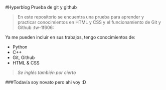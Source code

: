 #Hyperblog
Prueba de git y github
> En este repositorio se encuentra una prueba para aprender y practicar conocimientos en HTML y CSS  y el funcionamiento de Git y Github :tw-1f606:

Ya me pueden incluir en sus trabajos, tengo conocimientos de:

- Python
- C++
- Git, Github
- HTML & CSS
> *Se inglés también por cierto*

###Todavía soy novato pero ahi voy :D